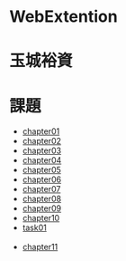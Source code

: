 # WebExtention 
# 玉城裕資
# 課題

<ul><li><a href="chapter01">chapter01</a></li>
    <li><a href="chapter02">chapter02</a></li>
    <li><a href="chapter03">chapter03</a></li>
    <li><a href="chapter04">chapter04</a></li>
    <li><a href="chapter05">chapter05</a></li>
    <li><a href="chapter06">chapter06</a></li>
    <li><a href="chapter07">chapter07</a></li>
    <li><a href="chapter08">chapter08</a></li>
    <li><a href="chapter09">chapter09</a></li>
    <li><a href="chapter10">chapter10</a></li>
    <li><a href="Task01">task01</a></li>
    <br>
    <li><a href="chapter11">chapter11</a></li>
</ul>
